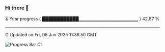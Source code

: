 ### Hi there 👋

⏳ Year progress { ████████████▁▁▁▁▁▁▁▁▁▁▁▁▁▁▁▁▁▁ } 42.87 %

---

⏰ Updated on Fri, 06 Jun 2025 11:38:50 GMT

![Progress Bar CI](https://github.com/IshwaranRudhara/GIT-ACTION/workflows/Progress%20Bar%20CI/badge.svg)
